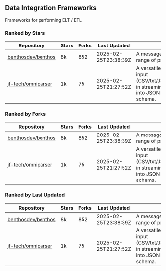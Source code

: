 ## Data Integration Frameworks

Frameworks for performing ELT / ETL

### Ranked by Stars

| Repository | Stars | Forks | Last Updated | Description | 
|------------|-------|-------|--------------|-------------|
| [benthosdev/benthos](https://github.com/benthosdev/benthos) | 8k | 852 | 2025-02-25T23:38:39Z |  A message streaming bridge between a range of protocols. |
| [jf-tech/omniparser](https://github.com/jf-tech/omniparser) | 1k | 75 | 2025-02-25T21:27:52Z |  A versatile ETL library that parses text input (CSV/txt/JSON/XML/EDI/X12/EDIFACT/etc) in streaming fashion and transforms data into JSON output using data-driven schema. |

### Ranked by Forks

| Repository | Stars | Forks | Last Updated | Description | 
|------------|-------|-------|--------------|-------------|
| [benthosdev/benthos](https://github.com/benthosdev/benthos) | 8k | 852 | 2025-02-25T23:38:39Z |  A message streaming bridge between a range of protocols. |
| [jf-tech/omniparser](https://github.com/jf-tech/omniparser) | 1k | 75 | 2025-02-25T21:27:52Z |  A versatile ETL library that parses text input (CSV/txt/JSON/XML/EDI/X12/EDIFACT/etc) in streaming fashion and transforms data into JSON output using data-driven schema. |

### Ranked by Last Updated

| Repository | Stars | Forks | Last Updated | Description | 
|------------|-------|-------|--------------|-------------|
| [benthosdev/benthos](https://github.com/benthosdev/benthos) | 8k | 852 | 2025-02-25T23:38:39Z |  A message streaming bridge between a range of protocols. |
| [jf-tech/omniparser](https://github.com/jf-tech/omniparser) | 1k | 75 | 2025-02-25T21:27:52Z |  A versatile ETL library that parses text input (CSV/txt/JSON/XML/EDI/X12/EDIFACT/etc) in streaming fashion and transforms data into JSON output using data-driven schema. |

